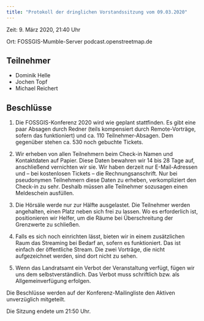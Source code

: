 ```yaml
---
title: "Protokoll der dringlichen Vorstandssitzung vom 09.03.2020"
---
```


Zeit: 9. März 2020, 21:40 Uhr

Ort: FOSSGIS-Mumble-Server podcast.openstreetmap.de

## Teilnehmer

* Dominik Helle
* Jochen Topf
* Michael Reichert

## Beschlüsse

1. Die FOSSGIS-Konferenz 2020 wird wie geplant stattfinden. Es gibt eine
paar Absagen durch Redner (teils kompensiert durch Remote-Vorträge,
sofern das funktioniert) und ca. 110 Teilnehmer-Absagen. Dem gegenüber
stehen ca. 530 noch gebuchte Tickets.

2. Wir erheben von allen Teilnehmern beim Check-in Namen und
Kontaktdaten auf Papier. Diese Daten bewahren wir 14 bis 28 Tage auf,
anschließend vernichten wir sie. Wir haben derzeit nur E-Mail-Adressen
und – bei kostenlosen Tickets – die Rechnungsanschrift. Nur bei
pseudonymen Teilnehmern diese Daten zu erheben, verkompliziert den
Check-in zu sehr. Deshalb müssen alle Teilnehmer sozusagen einen
Meldeschein ausfüllen.

3. Die Hörsäle werde nur zur Hälfte ausgelastet. Die Teilnehmer werden
angehalten, einen Platz neben sich frei zu lassen. Wo es erforderlich
ist, positionieren wir Helfer, um die Räume bei Überschreitung der
Grenzwerte zu schließen.

4. Falls es sich noch einrichten lässt, bieten wir in einem zusätzlichen
Raum das Streaming bei Bedarf an, sofern es funktioniert. Das ist
einfach der öffentliche Stream. Die zwei Vorträge, die nicht
aufgezeichnet werden, sind dort nicht zu sehen.

5. Wenn das Landratsamt ein Verbot der Veranstaltung verfügt, fügen wir uns
dem selbstverständlich. Das Verbot muss schriftlich bzw. als Allgemeinverfügung erfolgen.

Die Beschlüsse werden auf der Konferenz-Mailingliste den Aktiven unverzüglich mitgeteilt.

Die Sitzung endete um 21:50 Uhr.
